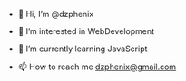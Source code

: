 - 👋 Hi, I’m @dzphenix
- 👀 I’m interested in WebDevelopment
- 🌱 I’m currently learning JavaScript

- 📫 How to reach me dzphenix@gmail.com

<!---
dzphenix/dzphenix is a ✨ special ✨ repository because its `README.md` (this file) appears on your GitHub profile.
You can click the Preview link to take a look at your changes.
--->
